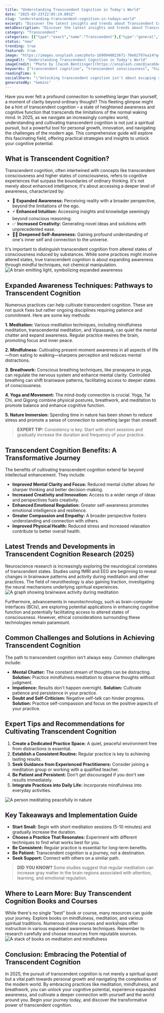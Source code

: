 ```yaml
---
title: "Understanding Transcendent Cognition in Today's World"
date: "2025-03-23T22:05:19.805Z"
slug: "understanding-transcendent-cognition-in-todays-world"
excerpt: "Discover the latest insights and trends about Transcendent Cognition. This comprehensive guide covers everything you need to know about Transcendent Cognition in 2025."
metaDescription: "Discover the latest insights and trends about Transcendent Cognition. This comprehensive guide covers everything you need to know about Transcendent Cognit..."
category: "Transcendent"
categories: [{"type":"exact","name":"Transcendent"},{"type":"general","name":"Neuroscience"},{"type":"medium","name":"Cognitive Psychology"},{"type":"specific","name":"Brain-Computer Interfaces"},{"type":"niche","name":"Neural Decoding"}]
status: "new"
trending: true
featured: true
image: "https://images.unsplash.com/photo-1690940823671-70e62797ea14?q=85&w=1200&fit=max&fm=webp&auto=compress"
imageAlt: "Understanding Transcendent Cognition in Today's World"
imageCredit: "Photo by [Jacob Bentzinger](https://unsplash.com/@jacobbentzinger) on Unsplash"
keywords: ["transcendent cognition", "transcendent consciousness", "higher states of consciousness", "expanded awareness techniques", "advanced cognitive abilities", "how to achieve transcendent cognition", "transcendent cognition meditation", "transcendent cognition benefits", "buy transcendent cognition books", "transcendent cognition courses"]
readingTime: 6
socialShare: "\"Unlocking transcendent cognition isn't about escaping reality; it's about expanding your perception of it – a journey of profound self-discovery and enhanced potential.\""
generatedBy: "Gemini"
---
```




Have you ever felt a profound connection to something larger than yourself, a moment of clarity beyond ordinary thought?  This fleeting glimpse might be a hint of transcendent cognition – a state of heightened awareness and cognitive function that transcends the limitations of the normal waking mind. In 2025, as we navigate an increasingly complex world, understanding and cultivating transcendent cognition is not just a spiritual pursuit, but a powerful tool for personal growth, innovation, and navigating the challenges of the modern age. This comprehensive guide will explore this fascinating field, offering practical strategies and insights to unlock your cognitive potential.

## What is Transcendent Cognition?

Transcendent cognition, often intertwined with concepts like transcendent consciousness and higher states of consciousness, refers to cognitive experiences that surpass the boundaries of ordinary thinking. It's not merely about enhanced intelligence; it's about accessing a deeper level of awareness, characterized by:

* 🔑 **Expanded Awareness:**  Perceiving reality with a broader perspective, beyond the limitations of the ego.
* ⚡ **Enhanced Intuition:**  Accessing insights and knowledge seemingly beyond conscious reasoning.
* ✅ **Increased Creativity:**  Generating novel ideas and solutions with unprecedented ease.
* 🧘‍♀️ **Deepened Self-Awareness:**  Gaining profound understanding of one's inner self and connection to the universe.

It's important to distinguish transcendent cognition from altered states of consciousness induced by substances.  While some practices might involve altered states, true transcendent cognition is about expanding awareness through mindful techniques, not chemical manipulation. ![A brain emitting light, symbolizing expanded awareness](https://images.unsplash.com/photo-1702353531290-8fe0bfbf2732?q=85&w=1200&fit=max&fm=webp&auto=compress)

## Expanded Awareness Techniques: Pathways to Transcendent Cognition

Numerous practices can help cultivate transcendent cognition. These are not quick fixes but rather ongoing disciplines requiring patience and commitment.  Here are some key methods:

**1. Meditation:**  Various meditation techniques, including mindfulness meditation, transcendental meditation, and Vipassanā, can quiet the mental chatter and expand awareness.  Regular practice rewires the brain, promoting focus and inner peace.

**2. Mindfulness:**  Cultivating present-moment awareness in all aspects of life—from eating to walking—sharpens perception and reduces mental distractions.

**3. Breathwork:**  Conscious breathing techniques, like pranayama in yoga, can regulate the nervous system and enhance mental clarity.  Controlled breathing can shift brainwave patterns, facilitating access to deeper states of consciousness.

**4. Yoga and Movement:**  The mind-body connection is crucial.  Yoga, Tai Chi, and Qigong combine physical postures, breathwork, and meditation to promote balance and enhance cognitive function.

**5. Nature Immersion:**  Spending time in nature has been shown to reduce stress and promote a sense of connection to something larger than oneself.

> **EXPERT TIP:** Consistency is key. Start with short sessions and gradually increase the duration and frequency of your practice.

## Transcendent Cognition Benefits: A Transformative Journey

The benefits of cultivating transcendent cognition extend far beyond intellectual enhancement. They include:

* **Improved Mental Clarity and Focus:**  Reduced mental clutter allows for sharper thinking and better decision-making.
* **Increased Creativity and Innovation:**  Access to a wider range of ideas and perspectives fuels creativity.
* **Enhanced Emotional Regulation:**  Greater self-awareness promotes emotional intelligence and resilience.
* **Greater Compassion and Empathy:**  A broader perspective fosters understanding and connection with others.
* **Improved Physical Health:**  Reduced stress and increased relaxation contribute to better overall health.

##  Latest Trends and Developments in Transcendent Cognition Research (2025)

Neuroscience research is increasingly exploring the neurological correlates of transcendent states.  Studies using fMRI and EEG are beginning to reveal changes in brainwave patterns and activity during meditation and other practices.  The field of neurotheology is also gaining traction, investigating the neural mechanisms underlying spiritual experiences.  ![A graph showing brainwave activity during meditation](https://images.unsplash.com/photo-1712249236913-dad423f9e00d?q=85&w=1200&fit=max&fm=webp&auto=compress)

Furthermore, advancements in neurotechnology, such as brain-computer interfaces (BCIs), are exploring potential applications in enhancing cognitive function and potentially facilitating access to altered states of consciousness.  However, ethical considerations surrounding these technologies remain paramount.

## Common Challenges and Solutions in Achieving Transcendent Cognition

The path to transcendent cognition isn't always easy. Common challenges include:

* **Mental Chatter:**  The constant stream of thoughts can be distracting.  **Solution:** Practice mindfulness meditation to observe thoughts without judgment.
* **Impatience:**  Results don't happen overnight.  **Solution:**  Cultivate patience and persistence in your practice.
* **Doubt and Self-Criticism:**  Negative self-talk can hinder progress.  **Solution:**  Practice self-compassion and focus on the positive aspects of your practice.

##  Expert Tips and Recommendations for Cultivating Transcendent Cognition

1. **Create a Dedicated Practice Space:**  A quiet, peaceful environment free from distractions is essential.
2. **Establish a Consistent Routine:**  Regular practice is key to achieving lasting results.
3. **Seek Guidance from Experienced Practitioners:**  Consider joining a meditation group or working with a qualified teacher.
4. **Be Patient and Persistent:**  Don't get discouraged if you don't see results immediately.
5. **Integrate Practices into Daily Life:**  Incorporate mindfulness into everyday activities.

![A person meditating peacefully in nature](https://images.unsplash.com/photo-1690940823664-d7a7f2fac8b7?q=85&w=1200&fit=max&fm=webp&auto=compress)

##  Key Takeaways and Implementation Guide

* **Start Small:** Begin with short meditation sessions (5-10 minutes) and gradually increase the duration.
* **Choose a Practice That Resonates:** Experiment with different techniques to find what works best for you.
* **Be Consistent:** Regular practice is essential for long-term benefits.
* **Be Patient:** Transcendent cognition is a journey, not a destination.
* **Seek Support:**  Connect with others on a similar path.

> **DID YOU KNOW?** Some studies suggest that regular meditation can increase gray matter in the brain regions associated with attention, learning, and emotional regulation.

##  Where to Learn More: Buy Transcendent Cognition Books and Courses

While there's no single "best" book or course, many resources can guide your journey.  Explore books on mindfulness, meditation, and various spiritual traditions.  Numerous online courses and workshops offer instruction in various expanded awareness techniques.  Remember to research carefully and choose resources from reputable sources.  ![A stack of books on meditation and mindfulness](https://images.unsplash.com/photo-1690940092663-b8fc32793321?q=85&w=1200&fit=max&fm=webp&auto=compress)

## Conclusion: Embracing the Potential of Transcendent Cognition

In 2025, the pursuit of transcendent cognition is not merely a spiritual quest but a vital path towards personal growth and navigating the complexities of the modern world. By embracing practices like meditation, mindfulness, and breathwork, you can unlock your cognitive potential, experience expanded awareness, and cultivate a deeper connection with yourself and the world around you.  Begin your journey today, and discover the transformative power of transcendent cognition.

